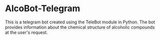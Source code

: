 # AlcoBot-Telegram
This is a telegram bot created using the TeleBot module in Python. The bot provides information about the chemical structure of alcoholic compounds at the user's request.
